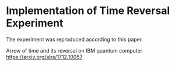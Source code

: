 # Implementation of Time Reversal Experiment 
The experiment was reproduced according to this paper.

Arrow of time and its reversal on IBM quantum computer
https://arxiv.org/abs/1712.10057